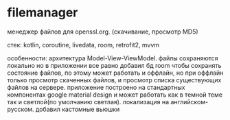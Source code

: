 # filemanager
менеджер файлов для openssl.org. (скачивание, просмотр MD5)

стек: kotlin, coroutine, livedata, room, retrofit2, mvvm

особенности: архитектура Model-View-ViewModel. 
файлы сохраняются локально но в приложении все равно добавил бд room чтобы сохранять состояние файлов,
по этому может работать и оффлайн, но при оффлайн только просмотр скаченных файлов, и просмотр списка 
существующих файлов на сервере. приложение построено на стандартных компонентах google material design 
и может работать как в темной теме так и светлой(по умолчанию светлая). локализация на английском-русском.
добавил кастомные вьюшки
